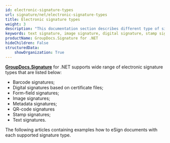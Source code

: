 ```yaml
---
id: electronic-signature-types
url: signature/net/electronic-signature-types
title: Electronic signature types
weight: 3
description: "This documentation section describes different type of signatures implemented for signing, updating, deleting, searching and verifying with GroupDocs.Signature"
keywords: text signature, image signature, digital signature, stamp signature, barcode signature, qr-code signatures, form-field signature, metadata signature
productName: GroupDocs.Signature for .NET
hideChildren: False
structuredData:
    showOrganization: True
---
```

[**GroupDocs.Signature**](https://products.groupdocs.com/signature/net) for .NET supports wide range of electronic signature types that are listed below:

* Barcode signatures;
* Digital signatures based on certificate files;
* Form-field signatures;
* Image signatures;
* Metadata signatures;
* QR-code signatures
* Stamp signatures;
* Text signatures.  

The following articles containing examples how to eSign documents with each supported signature type.
